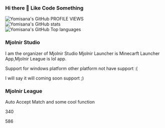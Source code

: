 ### Hi there 👋 Like Code Something
![Yomisana's GitHub PROFILE VIEWS](https://komarev.com/ghpvc/?username=Yomisana&color=grey&style=for-the-badge&label=PROFILE+VIEWS)  
![Yomisana's GitHub stats](https://github-readme-stats.vercel.app/api?username=Yomisana&show_icons=true&theme=react)  
![Yomisana's GitHub Top languages](https://github-readme-stats.vercel.app/api/top-langs/?username=Yomisana&layout=compact&theme=react)  

### Mjolnir Studio

I am the organizer of Mjolnir Studio Mjolnir Launcher is Minecarft Launcher App,Mjolnir League is lol app.

Support for windows platform other platform not have support :(

I will say it will coming soon support ;)

### Mjolnir League
Auto Accept Match and some cool function

340

586

